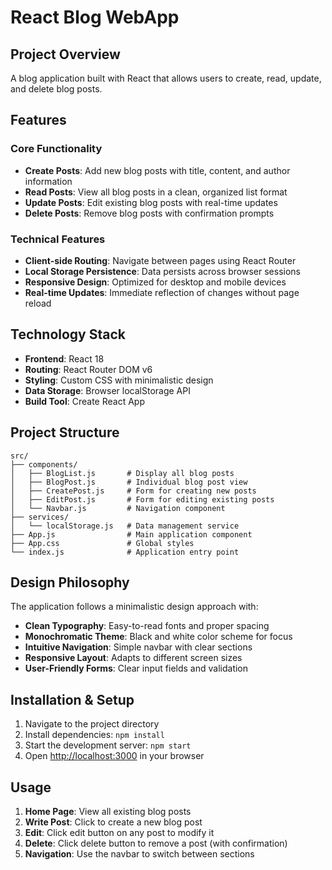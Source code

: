 # React Blog WebApp

## Project Overview

A blog application built with React that allows users to create, read, update, and delete blog posts.

## Features

### Core Functionality
- **Create Posts**: Add new blog posts with title, content, and author information
- **Read Posts**: View all blog posts in a clean, organized list format
- **Update Posts**: Edit existing blog posts with real-time updates
- **Delete Posts**: Remove blog posts with confirmation prompts

### Technical Features
- **Client-side Routing**: Navigate between pages using React Router
- **Local Storage Persistence**: Data persists across browser sessions
- **Responsive Design**: Optimized for desktop and mobile devices
- **Real-time Updates**: Immediate reflection of changes without page reload

## Technology Stack

- **Frontend**: React 18
- **Routing**: React Router DOM v6
- **Styling**: Custom CSS with minimalistic design
- **Data Storage**: Browser localStorage API
- **Build Tool**: Create React App

## Project Structure

```
src/
├── components/
│   ├── BlogList.js       # Display all blog posts
│   ├── BlogPost.js       # Individual blog post view
│   ├── CreatePost.js     # Form for creating new posts
│   ├── EditPost.js       # Form for editing existing posts
│   └── Navbar.js         # Navigation component
├── services/
│   └── localStorage.js   # Data management service
├── App.js                # Main application component
├── App.css               # Global styles
└── index.js              # Application entry point
```

## Design Philosophy

The application follows a minimalistic design approach with:

- **Clean Typography**: Easy-to-read fonts and proper spacing
- **Monochromatic Theme**: Black and white color scheme for focus
- **Intuitive Navigation**: Simple navbar with clear sections
- **Responsive Layout**: Adapts to different screen sizes
- **User-Friendly Forms**: Clear input fields and validation

## Installation & Setup

1. Navigate to the project directory
2. Install dependencies: `npm install`
3. Start the development server: `npm start`
4. Open [http://localhost:3000](http://localhost:3000) in your browser

## Usage

1. **Home Page**: View all existing blog posts
2. **Write Post**: Click to create a new blog post
3. **Edit**: Click edit button on any post to modify it
4. **Delete**: Click delete button to remove a post (with confirmation)
5. **Navigation**: Use the navbar to switch between sections
